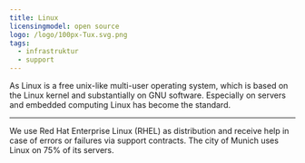 ```yaml
---
title: Linux
licensingmodel: open source
logo: /logo/100px-Tux.svg.png
tags:
  - infrastruktur
  - support
---
```


As Linux is a free unix-like multi-user operating system, which is based on the Linux kernel and substantially on GNU software.
Especially on servers and embedded computing Linux has become the standard.

---

We use Red Hat Enterprise Linux (RHEL) as distribution and receive help in case of errors or failures via support contracts.
The city of Munich uses Linux on 75% of its servers.

